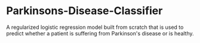 # Parkinsons-Disease-Classifier
A regularized logistic regression model built from scratch that is used to predict whether a patient is suffering from Parkinson's disease or is healthy.
